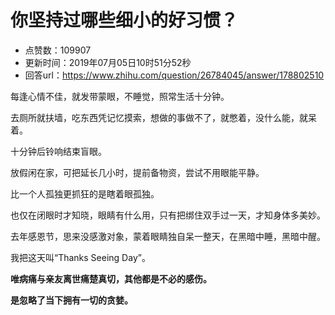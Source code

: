 # 你坚持过哪些细小的好习惯？
- 点赞数：109907
- 更新时间：2019年07月05日10时51分52秒
- 回答url：https://www.zhihu.com/question/26784045/answer/178802510
<body>
 <p data-pid="J_AeCMsY">每逢心情不佳，就发带蒙眼，不睡觉，照常生活十分钟。</p>
 <p data-pid="IzyzXPez">去厕所就扶墙，吃东西凭记忆摸索，想做的事做不了，就憋着，没什么能，就呆着。</p>
 <p data-pid="hxBFQ0tv">十分钟后铃响结束盲眼。</p>
 <p data-pid="6Qcxtcq2">放假闲在家，可把延长几小时，提前备物资，尝试不用眼能平静。</p>
 <p data-pid="uuoCuGjJ">比一个人孤独更抓狂的是瞎着眼孤独。</p>
 <p data-pid="W2gHfGqR">也仅在闭眼时才知晓，眼睛有什么用，只有把绑住双手过一天，才知身体多美妙。</p>
 <p data-pid="BOmQ8Qft">去年感恩节，思来没感激对象，蒙着眼睛独自呆一整天，在黑暗中睡，黑暗中醒。</p>
 <p data-pid="UxlRJkFY">我把这天叫“Thanks Seeing Day”。</p>
 <p data-pid="lQNRprF5"><b>唯病痛与亲友离世痛楚真切，其他都是不必的感伤。</b></p>
 <p data-pid="4GQTT0-O"><b>是忽略了当下拥有一切的贪婪。</b></p>
</body>